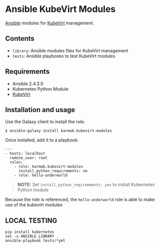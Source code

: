 # Ansible KubeVirt Modules

[Ansible](https://github.com/ansible/ansible) modules for [KubeVirt](https://github.com/kubevirt/kubevirt) management. 

## Contents

- `library`: Ansible modules files for KubeVirt management
- `tests`: Ansible playbooks to test KubeVirt modules

## Requirements

- Ansible 2.4.3.0
- Kubernetes Python Module
- [KubeVirt](https://github.com/karmab/kubevirt)

## Installation and usage

Use the Galaxy client to install the role:

```
$ ansible-galaxy install karmab.kubevirt-modules
```

Once installed, add it to a playbook:

```
---
- hosts: localhost
  remote_user: root
  roles:
    - role: karmab.kubevirt-modules
      install_python_requirements: no
    - role: hello-underworld
```
> **NOTE:** Set `install_python_reqirememnts: yes` to install Kubernetes Python module

Because the role is referenced, the `hello-underworld` role is able to make use of the kubevirt modules

## LOCAL TESTING

```
pip install kubernetes
set -x ANSIBLE_LIBRARY .
ansible-playbook tests/*yml
```
